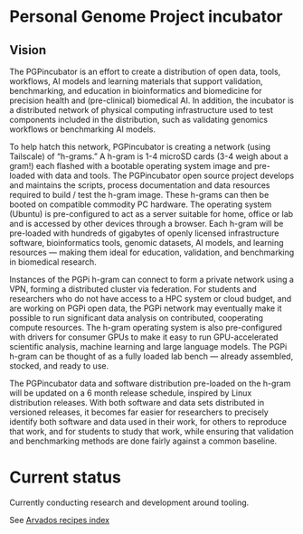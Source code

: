 # Personal Genome Project incubator

## Vision

The PGPincubator is an effort to create a distribution of open data,
tools, workflows, AI models and learning materials that support
validation, benchmarking, and education in bioinformatics and
biomedicine for precision health and (pre-clinical) biomedical AI.  In
addition, the incubator is a distributed network of physical computing
infrastructure used to test components included in the distribution,
such as validating genomics workflows or benchmarking AI models.

To help hatch this network, PGPincubator is creating a network (using
Tailscale) of “h-grams.”  A h-gram is 1-4 microSD cards (3-4 weigh
about a gram!) each flashed with a bootable operating system image and
pre-loaded with data and tools.  The PGPincubator open source project
develops and maintains the scripts, process documentation and data
resources required to build / test the h-gram image.  These h-grams
can then be booted on compatible commodity PC hardware.  The operating
system (Ubuntu) is pre-configured to act as a server suitable for
home, office or lab and is accessed by other devices through a
browser.  Each h-gram will be pre-loaded with hundreds of gigabytes of
openly licensed infrastructure software, bioinformatics tools, genomic
datasets, AI models, and learning resources — making them ideal for
education, validation, and benchmarking in biomedical research.

Instances of the PGPi h-gram can connect to form a private network
using a VPN, forming a distributed cluster via federation.  For
students and researchers who do not have access to a HPC system or
cloud budget, and are working on PGPi open data, the PGPi network may
eventually make it possible to run significant data analysis on
contributed, cooperating compute resources.  The h-gram operating
system is also pre-configured with drivers for consumer GPUs to make
it easy to run GPU-accelerated scientific analysis, machine learning
and large language models.  The PGPi h-gram can be thought of as a
fully loaded lab bench — already assembled, stocked, and ready to use.

The PGPincubator data and software distribution pre-loaded on the
h-gram will be updated on a 6 month release schedule, inspired by
Linux distribution releases.  With both software and data sets
distributed in versioned releases, it becomes far easier for
researchers to precisely identify both software and data used in their
work, for others to reproduce that work, and for students to study
that work, while ensuring that validation and benchmarking methods are
done fairly against a common baseline.

# Current status

Currently conducting research and development around tooling.

See [Arvados recipes index](recipes/Arvados-recipes-index.md)

